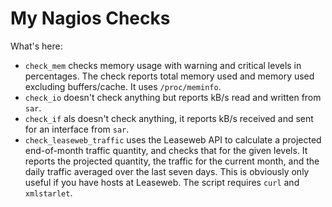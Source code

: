 # My Nagios Checks

What's here:

- `check_mem` checks memory usage with warning and critical levels in percentages. The check reports total memory used and memory used excluding buffers/cache. It uses `/proc/meminfo`.
- `check_io` doesn't check anything but reports kB/s read and written from `sar`.
- `check_if` als doesn't check anything, it reports kB/s received and sent for an interface from `sar`.
- `check_leaseweb_traffic` uses the Leaseweb API to calculate a projected end-of-month traffic quantity, and checks that for the given levels. It reports the projected quantity, the traffic for the current month, and the daily traffic averaged over the last seven days. This is obviously only useful if you have hosts at Leaseweb. The script requires `curl` and `xmlstarlet`.

